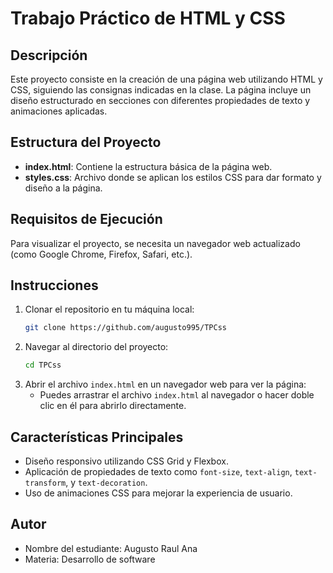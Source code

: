 # Trabajo Práctico de HTML y CSS

## Descripción
Este proyecto consiste en la creación de una página web utilizando HTML y CSS, siguiendo las consignas indicadas en la clase. La página incluye un diseño estructurado en secciones con diferentes propiedades de texto y animaciones aplicadas.

## Estructura del Proyecto
- **index.html**: Contiene la estructura básica de la página web.
- **styles.css**: Archivo donde se aplican los estilos CSS para dar formato y diseño a la página.

## Requisitos de Ejecución
Para visualizar el proyecto, se necesita un navegador web actualizado (como Google Chrome, Firefox, Safari, etc.).

## Instrucciones
1. Clonar el repositorio en tu máquina local:
    ```bash
    git clone https://github.com/augusto995/TPCss
    ```
2. Navegar al directorio del proyecto:
    ```bash
    cd TPCss
    ```
3. Abrir el archivo `index.html` en un navegador web para ver la página:
    - Puedes arrastrar el archivo `index.html` al navegador o hacer doble clic en él para abrirlo directamente.

## Características Principales
- Diseño responsivo utilizando CSS Grid y Flexbox.
- Aplicación de propiedades de texto como `font-size`, `text-align`, `text-transform`, y `text-decoration`.
- Uso de animaciones CSS para mejorar la experiencia de usuario.

## Autor
- Nombre del estudiante: Augusto Raul Ana
- Materia: Desarrollo de software
